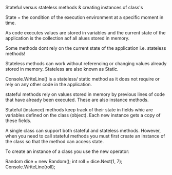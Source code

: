Stateful versus stateless methods & creating instances of class's

State = the condition of the execution environment at a specific moment in time. 

As code executes values are stored in variables and the current state of the application is the collection aof all alues stored in memory. 

Some methods dont rely on the current state of the application i.e. stateless methods!

Stateless methods can work without referencing or changing values already stored in memory. Stateless are also known as Static. 

Console.WriteLine() is a stateless/ static  method as it does not require or rely on any other code in the application. 

stateful methods rely on values stored in memory by previous lines of code that have already been executed. These are also instance methods. 

Stateful (instance) methods keep track of their state in fields whic are variables defined on the class (object). Each new instance gets a copy of these fields. 

A single class can support both stateful and stateless methods. However, when you need to call stateful methods you must first create an instance of the class so that the method can access state. 

To create an instance of a class you use the new operator:

Random dice = new Random();
int roll = dice.Next(1, 7);
Console.WriteLine(roll);
